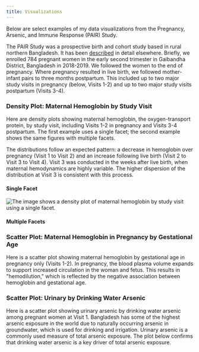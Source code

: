 ```yaml
---
title: Visualizations
---
```

Below are select examples of my data visualizations from the Pregnancy, Arsenic, and Immune Response (PAIR) Study. 

The PAIR Study was a prospective birth and cohort study based in rural northern Bangladesh. It has been [described](https://onlinelibrary.wiley.com/doi/full/10.1111/ppe.12949) in detail elsewhere. Briefly, we enrolled 784 pregnant women in the early second trimester in Gaibandha District, Bangladesh in 2018-2019. We followed the women to the end of pregnancy. Where pregnancy resulted in live birth, we followed mother-infant pairs to three months postpartum. This included up to two major study visits in pregnancy (below, Visits 1-2) and up to two major study visits postpartum (Visits 3-4).

### Density Plot: Maternal Hemoglobin by Study Visit

Here are density plots showing maternal hemoglobin, the oxygen-transport protein, by study visit, including Visits 1-2 in pregnancy and Visits 3-4 postpartum. The first example uses a single facet; the second example shows the same figures with multiple facets.

The distributions follow an expected pattern: a decrease in hemoglobin over pregnancy (Visit 1 to Visit 2) and an increase following live birth (Visit 2 to Visit 3 to Visit 4). Visit 3 was conducted in the weeks after live birth, when maternal hemodynamics are highly variable. The higher dispersion of the distribution at Visit 3 is consistent with this process.

#### Single Facet

![The image shows a density plot of maternal hemoglobin by study visit using a single facet.](/density_hemo_visit_single.png)

#### Multiple Facets

### Scatter Plot: Maternal Hemoglobin in Pregnancy by Gestational Age

Here is a scatter plot showing maternal hemoglobin by gestational age in pregnancy only (Visits 1-2). In pregnancy, the blood plasma volume expands to support increased circulation in the woman and fetus. This results in "hemodilution," which is reflected by the negative association between hemoglobin and gestational age.

### Scatter Plot: Urinary by Drinking Water Arsenic

Here is a scatter plot showing urinary arsenic by drinking water arsenic among pregnant women at Visit 1. Bangladesh has some of the highest arsenic exposure in the world due to naturally occurring arsenic in groundwater, which is used for drinking and irrigation. Urinary arsenic is a commonly used measure of total arsenic exposure. The plot below confirms that drinking water arsenic is a key driver of total arsenic exposure.
